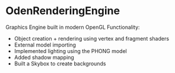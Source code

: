 # OdenRenderingEngine
Graphics Engine built in modern OpenGL
Functionality:
- Object creation + rendering using vertex and fragment shaders
- External model importing
- Implemented lighting using the PHONG model
- Added shadow mapping
- Built a Skybox to create backgrounds

